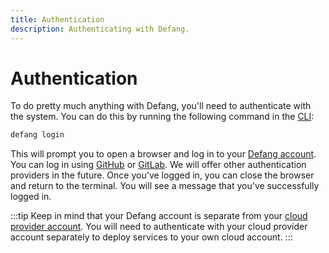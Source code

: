 ```yaml
---
title: Authentication
description: Authenticating with Defang.
---
```


# Authentication

To do pretty much anything with Defang, you'll need to authenticate with the system. You can do this by running the following command in the [CLI](/docs/getting-started):

```bash
defang login
```

This will prompt you to open a browser and log in to your [Defang account](/docs/concepts/accounts). You can log in using [GitHub](https://github.com/) or [GitLab](https://gitlab.com/). We will offer other authentication providers in the future. Once you've logged in, you can close the browser and return to the terminal. You will see a message that you've successfully logged in.

:::tip
Keep in mind that your Defang account is separate from your [cloud provider account](/docs/concepts/defang-byoc). You will need to authenticate with your cloud provider account separately to deploy services to your own cloud account.
:::
